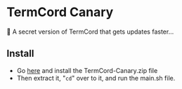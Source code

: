 # TermCord Canary
:shushing_face: A secret version of TermCord that gets updates faster...

## Install
- Go [here](https://github.com/discordterm/canary/releases/latest) and install the TermCord-Canary.zip file
- Then extract it, "``cd``" over to it, and run the main.sh file.

